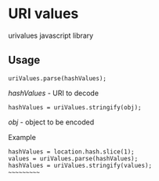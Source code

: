 URI values
==========

urivalues javascript library 


Usage
-----

`uriValues.parse(hashValues);`

*hashValues* - URI to decode


`hashValues = uriValues.stringify(obj);`

*obj* - object to be encoded


Example

~~~~~~~~~~
hashValues = location.hash.slice(1);
values = uriValues.parse(hashValues);
hashValues = uriValues.stringify(values);
~~~~~~~~~
